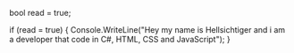 bool read = true;

if (read = true)
{
  Console.WriteLine("Hey my name is Hellsichtiger and i am a developer that code in C#, HTML, CSS and JavaScript");
}
